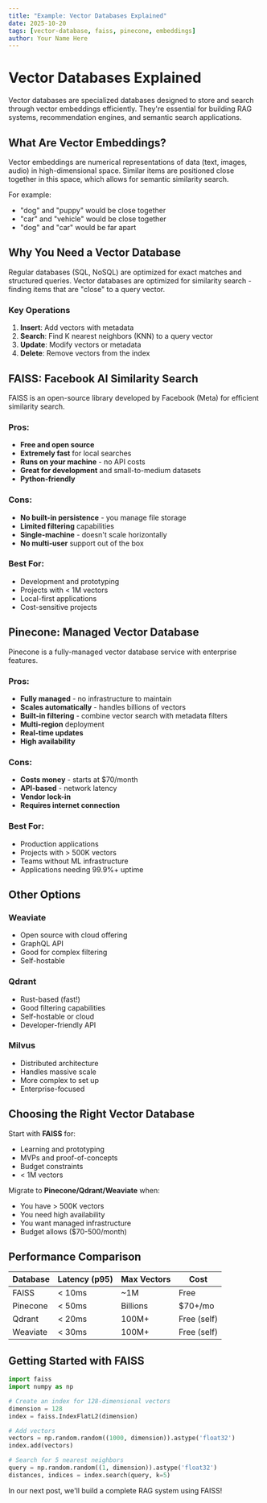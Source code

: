 ```yaml
---
title: "Example: Vector Databases Explained"
date: 2025-10-20
tags: [vector-database, faiss, pinecone, embeddings]
author: Your Name Here
---
```


# Vector Databases Explained

Vector databases are specialized databases designed to store and search through vector embeddings efficiently. They're essential for building RAG systems, recommendation engines, and semantic search applications.

## What Are Vector Embeddings?

Vector embeddings are numerical representations of data (text, images, audio) in high-dimensional space. Similar items are positioned close together in this space, which allows for semantic similarity search.

For example:
- "dog" and "puppy" would be close together
- "car" and "vehicle" would be close together
- "dog" and "car" would be far apart

## Why You Need a Vector Database

Regular databases (SQL, NoSQL) are optimized for exact matches and structured queries. Vector databases are optimized for similarity search - finding items that are "close" to a query vector.

### Key Operations

1. **Insert**: Add vectors with metadata
2. **Search**: Find K nearest neighbors (KNN) to a query vector
3. **Update**: Modify vectors or metadata
4. **Delete**: Remove vectors from the index

## FAISS: Facebook AI Similarity Search

FAISS is an open-source library developed by Facebook (Meta) for efficient similarity search.

### Pros:
- **Free and open source**
- **Extremely fast** for local searches
- **Runs on your machine** - no API costs
- **Great for development** and small-to-medium datasets
- **Python-friendly**

### Cons:
- **No built-in persistence** - you manage file storage
- **Limited filtering** capabilities
- **Single-machine** - doesn't scale horizontally
- **No multi-user** support out of the box

### Best For:
- Development and prototyping
- Projects with < 1M vectors
- Local-first applications
- Cost-sensitive projects

## Pinecone: Managed Vector Database

Pinecone is a fully-managed vector database service with enterprise features.

### Pros:
- **Fully managed** - no infrastructure to maintain
- **Scales automatically** - handles billions of vectors
- **Built-in filtering** - combine vector search with metadata filters
- **Multi-region** deployment
- **Real-time updates**
- **High availability**

### Cons:
- **Costs money** - starts at $70/month
- **API-based** - network latency
- **Vendor lock-in**
- **Requires internet connection**

### Best For:
- Production applications
- Projects with > 500K vectors
- Teams without ML infrastructure
- Applications needing 99.9%+ uptime

## Other Options

### Weaviate
- Open source with cloud offering
- GraphQL API
- Good for complex filtering
- Self-hostable

### Qdrant
- Rust-based (fast!)
- Good filtering capabilities
- Self-hostable or cloud
- Developer-friendly API

### Milvus
- Distributed architecture
- Handles massive scale
- More complex to set up
- Enterprise-focused

## Choosing the Right Vector Database

Start with **FAISS** for:
- Learning and prototyping
- MVPs and proof-of-concepts
- Budget constraints
- < 1M vectors

Migrate to **Pinecone/Qdrant/Weaviate** when:
- You have > 500K vectors
- You need high availability
- You want managed infrastructure
- Budget allows ($70-500/month)

## Performance Comparison

| Database | Latency (p95) | Max Vectors | Cost |
|----------|---------------|-------------|------|
| FAISS | < 10ms | ~1M | Free |
| Pinecone | < 50ms | Billions | $70+/mo |
| Qdrant | < 20ms | 100M+ | Free (self) |
| Weaviate | < 30ms | 100M+ | Free (self) |

## Getting Started with FAISS

```python
import faiss
import numpy as np

# Create an index for 128-dimensional vectors
dimension = 128
index = faiss.IndexFlatL2(dimension)

# Add vectors
vectors = np.random.random((1000, dimension)).astype('float32')
index.add(vectors)

# Search for 5 nearest neighbors
query = np.random.random((1, dimension)).astype('float32')
distances, indices = index.search(query, k=5)
```

In our next post, we'll build a complete RAG system using FAISS!
